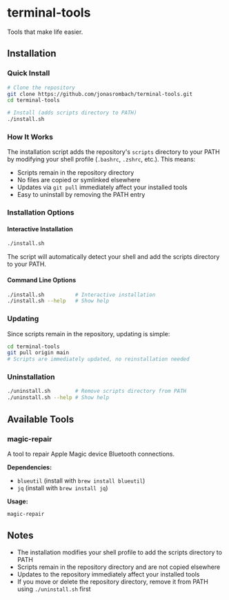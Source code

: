 # terminal-tools
Tools that make life easier.

## Installation

### Quick Install
```bash
# Clone the repository
git clone https://github.com/jonasrombach/terminal-tools.git
cd terminal-tools

# Install (adds scripts directory to PATH)
./install.sh
```

### How It Works

The installation script adds the repository's `scripts` directory to your PATH by modifying your shell profile (`.bashrc`, `.zshrc`, etc.). This means:

- Scripts remain in the repository directory
- No files are copied or symlinked elsewhere
- Updates via `git pull` immediately affect your installed tools
- Easy to uninstall by removing the PATH entry

### Installation Options

#### Interactive Installation
```bash
./install.sh
```
The script will automatically detect your shell and add the scripts directory to your PATH.

#### Command Line Options
```bash
./install.sh          # Interactive installation
./install.sh --help   # Show help
```

### Updating
Since scripts remain in the repository, updating is simple:
```bash
cd terminal-tools
git pull origin main
# Scripts are immediately updated, no reinstallation needed
```

### Uninstallation
```bash
./uninstall.sh        # Remove scripts directory from PATH
./uninstall.sh --help # Show help
```

## Available Tools

### magic-repair
A tool to repair Apple Magic device Bluetooth connections.

**Dependencies:**
- `blueutil` (install with `brew install blueutil`)
- `jq` (install with `brew install jq`)

**Usage:**
```bash
magic-repair
```

## Notes

- The installation modifies your shell profile to add the scripts directory to PATH
- Scripts remain in the repository directory and are not copied elsewhere
- Updates to the repository immediately affect your installed tools
- If you move or delete the repository directory, remove it from PATH using `./uninstall.sh` first
